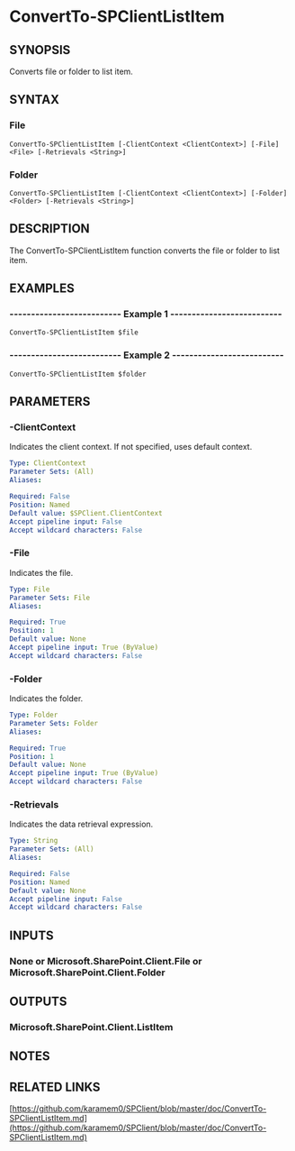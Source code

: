 # ConvertTo-SPClientListItem

## SYNOPSIS
Converts file or folder to list item.

## SYNTAX

### File
```
ConvertTo-SPClientListItem [-ClientContext <ClientContext>] [-File] <File> [-Retrievals <String>]
```

### Folder
```
ConvertTo-SPClientListItem [-ClientContext <ClientContext>] [-Folder] <Folder> [-Retrievals <String>]
```

## DESCRIPTION
The ConvertTo-SPClientListItem function converts the file or folder to list item.

## EXAMPLES

### -------------------------- Example 1 --------------------------
```
ConvertTo-SPClientListItem $file
```

### -------------------------- Example 2 --------------------------
```
ConvertTo-SPClientListItem $folder
```

## PARAMETERS

### -ClientContext
Indicates the client context.
If not specified, uses default context.

```yaml
Type: ClientContext
Parameter Sets: (All)
Aliases: 

Required: False
Position: Named
Default value: $SPClient.ClientContext
Accept pipeline input: False
Accept wildcard characters: False
```

### -File
Indicates the file.

```yaml
Type: File
Parameter Sets: File
Aliases: 

Required: True
Position: 1
Default value: None
Accept pipeline input: True (ByValue)
Accept wildcard characters: False
```

### -Folder
Indicates the folder.

```yaml
Type: Folder
Parameter Sets: Folder
Aliases: 

Required: True
Position: 1
Default value: None
Accept pipeline input: True (ByValue)
Accept wildcard characters: False
```

### -Retrievals
Indicates the data retrieval expression.

```yaml
Type: String
Parameter Sets: (All)
Aliases: 

Required: False
Position: Named
Default value: None
Accept pipeline input: False
Accept wildcard characters: False
```

## INPUTS

### None or Microsoft.SharePoint.Client.File or Microsoft.SharePoint.Client.Folder

## OUTPUTS

### Microsoft.SharePoint.Client.ListItem

## NOTES

## RELATED LINKS

[https://github.com/karamem0/SPClient/blob/master/doc/ConvertTo-SPClientListItem.md](https://github.com/karamem0/SPClient/blob/master/doc/ConvertTo-SPClientListItem.md)

